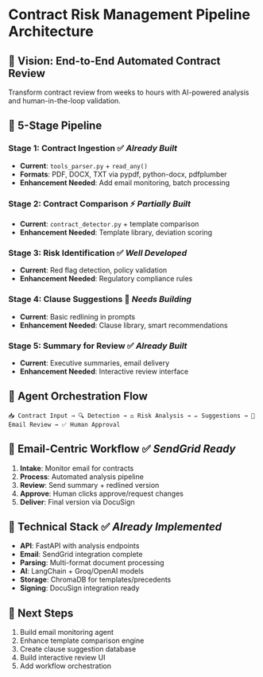 # Contract Risk Management Pipeline Architecture

## 🎯 **Vision: End-to-End Automated Contract Review**

Transform contract review from weeks to hours with AI-powered analysis and human-in-the-loop validation.

## 🔄 **5-Stage Pipeline**

### **Stage 1: Contract Ingestion** ✅ *Already Built*
- **Current**: `tools_parser.py` + `read_any()`
- **Formats**: PDF, DOCX, TXT via pypdf, python-docx, pdfplumber
- **Enhancement Needed**: Add email monitoring, batch processing

### **Stage 2: Contract Comparison** ⚡ *Partially Built*
- **Current**: `contract_detector.py` + template comparison
- **Enhancement Needed**: Template library, deviation scoring

### **Stage 3: Risk Identification** ✅ *Well Developed*
- **Current**: Red flag detection, policy validation
- **Enhancement Needed**: Regulatory compliance rules

### **Stage 4: Clause Suggestions** 🔧 *Needs Building*
- **Current**: Basic redlining in prompts
- **Enhancement Needed**: Clause library, smart recommendations

### **Stage 5: Summary for Review** ✅ *Already Built*
- **Current**: Executive summaries, email delivery
- **Enhancement Needed**: Interactive review interface

## 🤖 **Agent Orchestration Flow**

```
📥 Contract Input → 🔍 Detection → ⚖️ Risk Analysis → ✏️ Suggestions → 📧 Email Review → ✅ Human Approval
```

## 📧 **Email-Centric Workflow** ✅ *SendGrid Ready*

1. **Intake**: Monitor email for contracts
2. **Process**: Automated analysis pipeline  
3. **Review**: Send summary + redlined version
4. **Approve**: Human clicks approve/request changes
5. **Deliver**: Final version via DocuSign

## 🔧 **Technical Stack** ✅ *Already Implemented*

- **API**: FastAPI with analysis endpoints
- **Email**: SendGrid integration complete
- **Parsing**: Multi-format document processing
- **AI**: LangChain + Groq/OpenAI models
- **Storage**: ChromaDB for templates/precedents
- **Signing**: DocuSign integration ready

## 🚀 **Next Steps**

1. Build email monitoring agent
2. Enhance template comparison engine
3. Create clause suggestion database
4. Build interactive review UI
5. Add workflow orchestration
